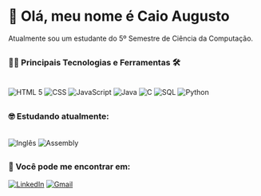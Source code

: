 # 👋 Olá, meu nome é Caio Augusto
Atualmente sou um estudante do 5º Semestre de Ciência da Computação.

##
### 👨‍💻 Principais Tecnologias e Ferramentas 🛠

<div style="display: inline_block"><br/>
<img align="center" alt="HTML 5" src="https://img.shields.io/badge/HTML5-E34F26?style=for-the-badge&logo=html5&logoColor=white" />
<img align="center" alt="CSS" src="https://img.shields.io/badge/CSS3-1572B6?style=for-the-badge&logo=css3&logoColor=white" />
<img align="center" alt="JavaScript" src="https://img.shields.io/badge/JavaScript-323330?style=for-the-badge&logo=javascript&logoColor=F7DF1E" />
<img align="center" alt="Java" src="https://img.shields.io/badge/java-%23ED8B00.svg?style=for-the-badge&logo=openjdk&logoColor=white" />
<img align="center" alt="C" src="https://img.shields.io/badge/C-00599C?style=for-the-badge&logo=c&logoColor=white" />
<img align="center" alt="SQL" src="https://img.shields.io/badge/SQL-4479A1?style=for-the-badge&logo=mysql&logoColor=white" />
<img align="center" alt="Python" src="https://img.shields.io/badge/Python-FFD43B?style=for-the-badge&logo=python&logoColor=blue"/>
</div>

##
### 🤓 Estudando atualmente:

<div style="display: inline_block"><br/>
<img align="center" src="https://img.shields.io/badge/Ingl%C3%AAs-2ea44f?style=for-the-badge" alt="Inglês"></a>
<img align="center" src="https://img.shields.io/badge/Assembly-007ACC?style=for-the-badge&logoColor=white" alt="Assembly"></a>
</div>

##
### 📲 Você pode me encontrar em:

[![LinkedIn](https://img.shields.io/badge/linkedin-%230077B5.svg?style=for-the-badge&logo=linkedin&logoColor=white)](https://www.linkedin.com/in/caio-augusto-30a694231/)
[![Gmail](https://img.shields.io/badge/Gmail-333333?style=for-the-badge&logo=gmail&logoColor=red)](a.caio2904@gmail.com)

